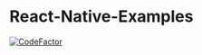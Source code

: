 # React-Native-Examples

[![CodeFactor](https://www.codefactor.io/repository/github/batuhangobekli/react-native-basic-applications/badge)](https://www.codefactor.io/repository/github/batuhangobekli/react-native-basic-applications)
